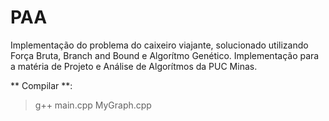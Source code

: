 # PAA
Implementação do problema do caixeiro viajante, solucionado utilizando Força Bruta, Branch and Bound e Algorítmo Genético.
Implementação para a matéria de Projeto e Análise de Algorítmos da PUC Minas.

** Compilar **:
> g++ main.cpp MyGraph.cpp
